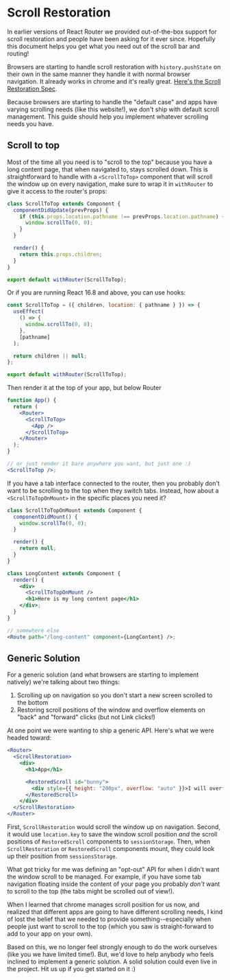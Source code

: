 # Scroll Restoration

In earlier versions of React Router we provided out-of-the-box support for scroll restoration and people have been asking for it ever since. Hopefully this document helps you get what you need out of the scroll bar and routing!

Browsers are starting to handle scroll restoration with `history.pushState` on their own in the same manner they handle it with normal browser navigation. It already works in chrome and it's really great. [Here's the Scroll Restoration Spec](https://majido.github.io/scroll-restoration-proposal/history-based-api.html#web-idl).

Because browsers are starting to handle the "default case" and apps have varying scrolling needs (like this website!), we don't ship with default scroll management. This guide should help you implement whatever scrolling needs you have.

## Scroll to top

Most of the time all you need is to "scroll to the top" because you have a long content page, that when navigated to, stays scrolled down. This is straightforward to handle with a `<ScrollToTop>` component that will scroll the window up on every navigation, make sure to wrap it in `withRouter` to give it access to the router's props:

```jsx
class ScrollToTop extends Component {
  componentDidUpdate(prevProps) {
    if (this.props.location.pathname !== prevProps.location.pathname) {
      window.scrollTo(0, 0);
    }
  }

  render() {
    return this.props.children;
  }
}

export default withRouter(ScrollToTop);
```

Or if you are running React 16.8 and above, you can use hooks:

```jsx
const ScrollToTop = ({ children, location: { pathname } }) => {
  useEffect(
    () => {
      window.scrollTo(0, 0);
    },
    [pathname]
  );

  return children || null;
};

export default withRouter(ScrollToTop);
```

Then render it at the top of your app, but below Router

```jsx
function App() {
  return (
    <Router>
      <ScrollToTop>
        <App />
      </ScrollToTop>
    </Router>
  );
}

// or just render it bare anywhere you want, but just one :)
<ScrollToTop />;
```

If you have a tab interface connected to the router, then you probably don't want to be scrolling to the top when they switch tabs. Instead, how about a `<ScrollToTopOnMount>` in the specific places you need it?

```jsx
class ScrollToTopOnMount extends Component {
  componentDidMount() {
    window.scrollTo(0, 0);
  }

  render() {
    return null;
  }
}

class LongContent extends Component {
  render() {
    <div>
      <ScrollToTopOnMount />
      <h1>Here is my long content page</h1>
    </div>;
  }
}

// somewhere else
<Route path="/long-content" component={LongContent} />;
```

## Generic Solution

For a generic solution (and what browsers are starting to implement natively) we're talking about two things:

1. Scrolling up on navigation so you don't start a new screen scrolled to the bottom
2. Restoring scroll positions of the window and overflow elements on "back" and "forward" clicks (but not Link clicks!)

At one point we were wanting to ship a generic API. Here's what we were headed toward:

```jsx
<Router>
  <ScrollRestoration>
    <div>
      <h1>App</h1>

      <RestoredScroll id="bunny">
        <div style={{ height: "200px", overflow: "auto" }}>I will overflow</div>
      </RestoredScroll>
    </div>
  </ScrollRestoration>
</Router>
```

First, `ScrollRestoration` would scroll the window up on navigation. Second, it would use `location.key` to save the window scroll position _and_ the scroll positions of `RestoredScroll` components to `sessionStorage`. Then, when `ScrollRestoration` or `RestoredScroll` components mount, they could look up their position from `sessionsStorage`.

What got tricky for me was defining an "opt-out" API for when I didn't want the window scroll to be managed. For example, if you have some tab navigation floating inside the content of your page you probably _don't_ want to scroll to the top (the tabs might be scrolled out of view!).

When I learned that chrome manages scroll position for us now, and realized that different apps are going to have different scrolling needs, I kind of lost the belief that we needed to provide something--especially when people just want to scroll to the top (which you saw is straight-forward to add to your app on your own).

Based on this, we no longer feel strongly enough to do the work ourselves (like you we have limited time!). But, we'd love to help anybody who feels inclined to implement a generic solution. A solid solution could even live in the project. Hit us up if you get started on it :)
